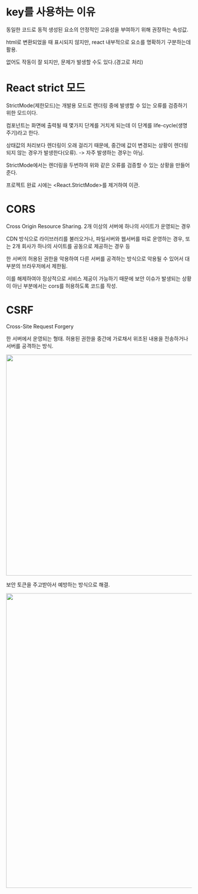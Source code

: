 # key를 사용하는 이유
동일한 코드로 동적 생성된 요소의 안정적인 고유성을 부여하기 위해 권장하는 속성값.

html로 변환되었을 때 표시되지 않지만, react 내부적으로 요소를 명확하기 구분하는데 활용.

없어도 작동이 잘 되지만, 문제가 발생할 수도 있다.(경고로 처리)

# React strict 모드
StrictMode(제한모드)는 개발용 모드로 렌더링 중에 발생할 수 있는 오류를 검증하기 위한 모드이다.

컴포넌트는 화면에 출력될 때 몇가지 단계를 거치게 되는데 이 단계를 life-cycle(생명주기)라고 한다.

상태값의 처리보다 렌더링이 오래 걸리기 때문에, 중간에 값이 변경되는 상황이 렌더링되지 않는 경우가 발생한다(오류). 
-> 자주 발생하는 경우는 아님.

StrictMode에서는 렌더링을 두번하여 위와 같은 오류를 검증할 수 있는 상황을 만들어 준다.

프로젝트 완료 시에는 <React.StrictMode>를 제거하여 이관.

# CORS
Cross Origin Resource Sharing. 2개 이상의 서버에 하나의 사이트가 운영되는 경우

CDN 방식으로 라이브러리를 불러오거나, 파일서버와 웹서버를 따로 운영하는 경우, 또는 2개 회사가 하나의 사이트를 공동으로 제공하는 경우 등

한 서버의 허용된 권한을 악용하여 다른 서버를 공격하는 방식으로 악용될 수 있어서 대부분의 브라우저에서 제한됨.

이를 해제하여야 정상적으로 서비스 제공이 가능하기 때문에 보안 이슈가 발생되는 상황이 아닌 부분에서는 cors를 허용하도록 코드를 작성.

# CSRF
Cross-Site Request Forgery

한 서버에서 운영되는 형태. 허용된 권한을 중간에 가로채서 위조된 내용을 전송하거나 서버를 공격하는 방식. 

<img src="https://github.com/tiblo/React_edu/assets/34559256/fced97c3-4f88-4328-9e3a-2e15a148bbfb" width=600>

보안 토큰을 주고받아서 예방하는 방식으로 해결.

<img src="https://github.com/tiblo/React_edu/assets/34559256/a32e4fa0-da1a-40d2-b70b-91323db7c25b" width=800>
